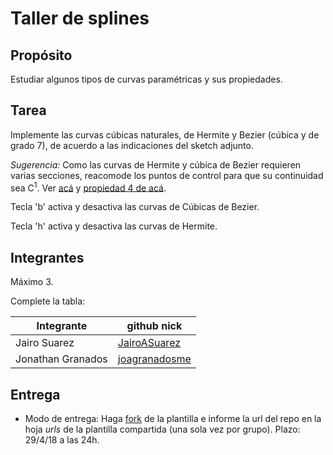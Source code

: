 # Taller de splines

## Propósito

Estudiar algunos tipos de curvas paramétricas y sus propiedades.

## Tarea

Implemente las curvas cúbicas naturales, de Hermite y Bezier (cúbica y de grado 7), de acuerdo a las indicaciones del sketch adjunto.

*Sugerencia:* Como las curvas de Hermite y cúbica de Bezier requieren varias secciones, reacomode los puntos de control para que su continuidad sea C<sup>1</sup>. Ver [acá](https://visualcomputing.github.io/Curves/#/5/5) y [propiedad 4 de acá](https://visualcomputing.github.io/Curves/#/6/4).


Tecla 'b' activa y desactiva las curvas de Cúbicas de Bezier.


Tecla 'h' activa y desactiva las curvas de Hermite.


## Integrantes

Máximo 3.

Complete la tabla:

| Integrante | github nick |
|------------|-------------|
| Jairo Suarez | [JairoASuarez](https://github.com/JairoASuarez) |
| Jonathan Granados | [joagranadosme](https://github.com/joagranadosme) |

## Entrega

* Modo de entrega: Haga [fork](https://help.github.com/articles/fork-a-repo/) de la plantilla e informe la url del repo en la hoja *urls* de la plantilla compartida (una sola vez por grupo). Plazo: 29/4/18 a las 24h.
